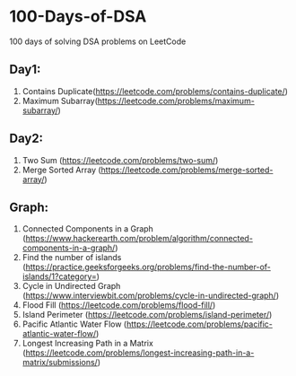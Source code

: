# 100-Days-of-DSA
100 days of solving DSA problems on LeetCode

## Day1:
1. Contains Duplicate(https://leetcode.com/problems/contains-duplicate/)
2. Maximum Subarray(https://leetcode.com/problems/maximum-subarray/)

## Day2:
1. Two Sum (https://leetcode.com/problems/two-sum/)
2. Merge Sorted Array (https://leetcode.com/problems/merge-sorted-array/)

## Graph:
1. Connected Components in a Graph (https://www.hackerearth.com/problem/algorithm/connected-components-in-a-graph/)
2. Find the number of islands (https://practice.geeksforgeeks.org/problems/find-the-number-of-islands/1?category=)
3. Cycle in Undirected Graph (https://www.interviewbit.com/problems/cycle-in-undirected-graph/)
4. Flood Fill (https://leetcode.com/problems/flood-fill/)
5. Island Perimeter (https://leetcode.com/problems/island-perimeter/)
6. Pacific Atlantic Water Flow (https://leetcode.com/problems/pacific-atlantic-water-flow/)
7. Longest Increasing Path in a Matrix (https://leetcode.com/problems/longest-increasing-path-in-a-matrix/submissions/)
